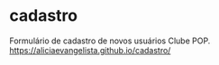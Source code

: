 # cadastro
 Formulário de cadastro de novos usuários Clube POP.
 https://aliciaevangelista.github.io/cadastro/
